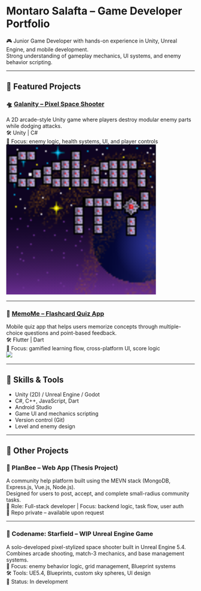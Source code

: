 # Montaro Salafta – Game Developer Portfolio

🎮 Junior Game Developer with hands-on experience in Unity, Unreal Engine, and mobile development.  
Strong understanding of gameplay mechanics, UI systems, and enemy behavior scripting.  

---

## 📌 Featured Projects

### 🛸 [Galanity – Pixel Space Shooter](https://github.com/XMon4/galanity-space-shooter)
A 2D arcade-style Unity game where players destroy modular enemy parts while dodging attacks.  
🛠 Unity | C#  
🎯 Focus: enemy logic, health systems, UI, and player controls  
<img src="https://github.com/XMon4/galanity-space-shooter/blob/main/screenshot.png?raw=true" width="400"/>

---

### 🧠 [MemoMe – Flashcard Quiz App](https://github.com/XMon4/MemoMe_flutter)
Mobile quiz app that helps users memorize concepts through multiple-choice questions and point-based feedback.  
🛠 Flutter | Dart  
🎯 Focus: gamified learning flow, cross-platform UI, score logic  
<img src="https://github.com/XMon4/MemoMe_flutter/blob/main/assets/screenshots/main.png?raw=true" width="400"/>

---

## 🧰 Skills & Tools
- Unity (2D) / Unreal Engine / Godot
- C#, C++, JavaScript, Dart
- Android Studio
- Game UI and mechanics scripting
- Version control (Git)
- Level and enemy design

---

## 🧪 Other Projects

### 🐝 PlanBee – Web App (Thesis Project)
A community help platform built using the MEVN stack (MongoDB, Express.js, Vue.js, Node.js).  
Designed for users to post, accept, and complete small-radius community tasks.  
🎯 Role: Full-stack developer | Focus: backend logic, task flow, user auth  
🔐 Repo private – available upon request

---

### 🌌 Codename: Starfield – WIP Unreal Engine Game
A solo-developed pixel-stylized space shooter built in Unreal Engine 5.4.  
Combines arcade shooting, match-3 mechanics, and base management systems.  
🎯 Focus: enemy behavior logic, grid management, Blueprint systems  
🛠 Tools: UE5.4, Blueprints, custom sky spheres, UI design  
🚧 Status: In development
